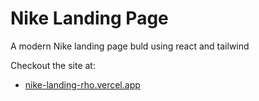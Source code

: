 # Nike Landing Page

A modern Nike landing page buld using react and tailwind

Checkout the site at:

- [nike-landing-rho.vercel.app](https://nike-landing-rho.vercel.app/)

